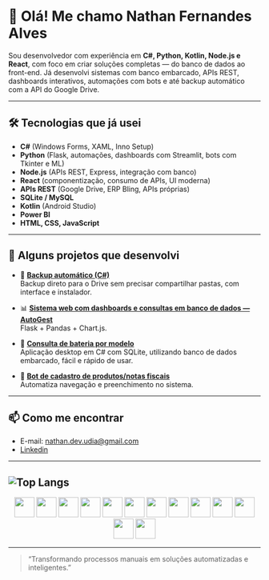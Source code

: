 # 👋 Olá! Me chamo Nathan Fernandes Alves

Sou desenvolvedor com experiência em **C#, Python, Kotlin, Node.js e React**, com foco em criar soluções completas — do banco de dados ao front-end. Já desenvolvi sistemas com banco embarcado, APIs REST, dashboards interativos, automações com bots e até backup automático com a API do Google Drive.

---

## 🛠️ Tecnologias que já usei

- **C#** (Windows Forms, XAML, Inno Setup)
- **Python** (Flask, automações, dashboards com Streamlit, bots com Tkinter e ML)
- **Node.js** (APIs REST, Express, integração com banco)
- **React** (componentização, consumo de APIs, UI moderna)
- **APIs REST** (Google Drive, ERP Bling, APIs próprias)
- **SQLite / MySQL**
- **Kotlin** (Android Studio)
- **Power BI**
- **HTML, CSS, JavaScript**

---

## 🧩 Alguns projetos que desenvolvi

- 🔄 **[Backup automático (C#)](https://github.com/Nathan-Dev-udia/BackupDriveCSharp)**  
  Backup direto para o Drive sem precisar compartilhar pastas, com interface e instalador.

- 📊 **[Sistema web com dashboards e consultas em banco de dados — AutoGest](https://github.com/Nathan-Dev-udia/AutoGest)**  
  Flask + Pandas + Chart.js.

- 🔋 **[Consulta de bateria por modelo](https://github.com/Nathan-Dev-udia/BateriaFacil)**  
  Aplicação desktop em C# com SQLite, utilizando banco de dados embarcado, fácil e rápido de usar.

- 🤖 **[Bot de cadastro de produtos/notas fiscais](https://github.com/Nathan-Dev-udia/nfe-automation-script)**  
  Automatiza navegação e preenchimento no sistema.

---

## 📫 Como me encontrar

- E-mail: nathan.dev.udia@gmail.com
- [Linkedin](https://www.linkedin.com/in/nathan-fernandes-93761a179/)
---
![Top Langs](https://github-readme-stats.vercel.app/api/top-langs/?username=Nathan-Dev-udia&layout=compact&langs_count=8&theme=radical)
---

<div align="center">
  <img src="https://cdn.jsdelivr.net/gh/devicons/devicon/icons/c/c-original.svg" width="40" height="40" />
  <img src="https://cdn.jsdelivr.net/gh/devicons/devicon/icons/csharp/csharp-original.svg" width="40" height="40" />
  <img src="https://cdn.jsdelivr.net/gh/devicons/devicon/icons/python/python-original.svg" width="40" height="40" />
  <img src="https://cdn.jsdelivr.net/gh/devicons/devicon/icons/flask/flask-original.svg" width="40" height="40" />
  <img src="https://cdn.jsdelivr.net/gh/devicons/devicon/icons/sqlite/sqlite-original.svg" width="40" height="40" />
  <img src="https://cdn.jsdelivr.net/gh/devicons/devicon/icons/mysql/mysql-original.svg" width="40" height="40" />
  <img src="https://cdn.jsdelivr.net/gh/devicons/devicon/icons/html5/html5-original.svg" width="40" height="40" />
  <img src="https://cdn.jsdelivr.net/gh/devicons/devicon/icons/css3/css3-original.svg" width="40" height="40" />
  <img src="https://cdn.jsdelivr.net/gh/devicons/devicon/icons/javascript/javascript-original.svg" width="40" height="40" />
  <img src="https://cdn.jsdelivr.net/gh/devicons/devicon/icons/kotlin/kotlin-original.svg" width="40" height="40" />
  <img src="https://cdn.jsdelivr.net/gh/devicons/devicon/icons/jupyter/jupyter-original.svg" width="40" height="40" />
  <img src="https://img.icons8.com/color/48/000000/power-bi.png" width="40" height="40" />
  <img src="https://cdn.jsdelivr.net/gh/devicons/devicon/icons/figma/figma-original.svg" width="40" height="40" />
</div>

---
> “Transformando processos manuais em soluções automatizadas e inteligentes.”
